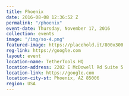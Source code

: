 ```yaml
---
title: Phoenix
date: 2016-08-08 12:36:52 Z
permalink: "/phoenix"
event-date: Thursday, November 17, 2016
collection: events
image: "/img/so-4.png"
featured-image: https://placehold.it/800x300
reg-link: https://google.com
layout: event
location-name: TetherTools HQ
location-address: 2202 E McDowell Rd Suite 5
location-link: https://google.com
location-city-st: Phoenix, AZ 85006
region: USA
---
```



